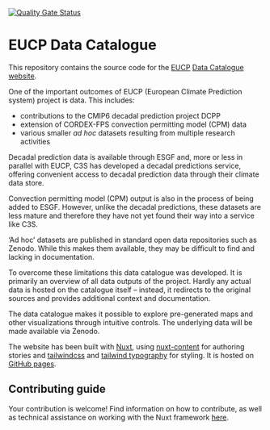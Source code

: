 [![Quality Gate Status](https://sonarcloud.io/api/project_badges/measure?project=eucp-project_data-catalogue&metric=alert_status)](https://sonarcloud.io/summary/new_code?id=eucp-project_data-catalogue)

# EUCP Data Catalogue

This repository contains the source code for the
[EUCP](https://www.eucp-project.eu/) [Data Catalogue
website](https://eucp-project.github.io/data-catalogue/).

One of the important outcomes of EUCP (European Climate Prediction system) project is
data. This includes:

- contributions to the CMIP6 decadal prediction project DCPP
- extension of CORDEX-FPS convection permitting model (CPM) data
- various smaller _ad hoc_ datasets resulting from multiple research activities

Decadal prediction data is available through ESGF and, more or less in parallel
with EUCP, C3S has developed a decadal predictions service, offering convenient
access to decadal prediction data through their climate data store.

Convection permitting model (CPM) output is also in the process of being added
to ESGF. However, unlike the decadal predictions, these datasets are less
mature and therefore they have not yet found their way into a service like C3S.

‘Ad hoc’ datasets are published in standard open data repositories such as
Zenodo. While this makes them available, they may be difficult to find and
lacking in documentation.

To overcome these limitations this data catalogue was developed. It is
primarily an overview of all data outputs of the project. Hardly any actual
data is hosted on the catalogue itself – instead, it redirects to the original
sources and provides additional context and documentation.

The data catalogue makes it possible to explore pre-generated maps and other
visualizations through intuitive controls. The underlying data will be made
available via Zenodo.

The website has been built with [Nuxt](https://nuxtjs.org), using
[nuxt-content](https://content.nuxtjs.org/) for authoring stories and
[tailwindcss](https://tailwindcss.com/docs/installation) and [tailwind
typography](https://tailwindcss.com/docs/typography-plugin) for styling. It is
hosted on [GitHub pages](https://nuxtjs.org/deployments/github-pages/).

## Contributing guide
Your contribution is welcome! Find information on how to contribute, as well as
technical assistance on working with the Nuxt framework [here](CONTRIBUTING.md).